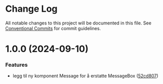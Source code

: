 # Change Log

All notable changes to this project will be documented in this file.
See [Conventional Commits](https://conventionalcommits.org) for commit guidelines.

# 1.0.0 (2024-09-10)

### Features

- legg til ny komponent Message for å erstatte MessageBox ([52cd807](https://github.com/fremtind/jokul/commit/52cd807d4900dec00feffb14a84f9ee0f584bce6))
